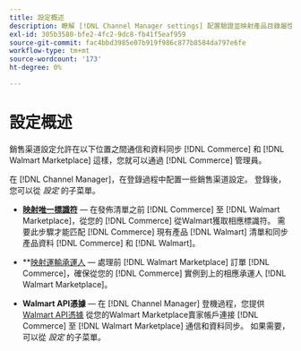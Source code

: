 ```yaml
---
title: 設定概述
description: 瞭解 [!DNL Channel Manager settings] 配置驗證並映射產品目錄屬性和協調銷售操作所需的運輸承運人 [!DNL Commerce] 和 [!DNL Walmart Marketplace]。
exl-id: 305b3580-bfe2-4fc2-9dc8-fb41f5eaf959
source-git-commit: fac4bbd3985e07b919f986c877b8584da797e6fe
workflow-type: tm+mt
source-wordcount: '173'
ht-degree: 0%

---
```


# 設定概述

銷售渠道設定允許在以下位置之間通信和資料同步 [!DNL Commerce] 和 [!DNL Walmart Marketplace] 這樣，您就可以通過 [!DNL Commerce] 管理員。

在 [!DNL Channel Manager]，在登錄過程中配置一些銷售渠道設定。 登錄後，您可以從 *設定* 的子菜單。

* **[映射唯一標識符](map-catalog-attributes.md)** — 在發佈清單之前 [!DNL Commerce] 至 [!DNL Walmart Marketplace]，從您的 [!DNL Commerce] 從Walmart獲取相應標識符。 需要此步驟才能匹配 [!DNL Commerce] 現有產品 [!DNL Walmart] 清單和同步產品資料 [!DNL Commerce] 和 [!DNL Walmart]。

* **[映射運輸承運人](map-shipping-carriers.md) — 處理前 [!DNL Walmart Marketplace] 訂單 [!DNL Commerce]，確保從您的 [!DNL Commerce] 實例到上的相應承運人 [!DNL Walmart Marketplace]。

* **Walmart API憑據** — 在 [!DNL Channel Manager] 登機過程，您提供 [Walmart API憑據](walmart-prerequisites.md#generate-a-walmart-marketplace-production-api-key) 從您的Walmart Marketplace賣家帳戶連接 [!DNL Commerce] 至 [!DNL Walmart Marketplace] 通信和資料同步。 如果需要，可以從 *設定* 的子菜單。

